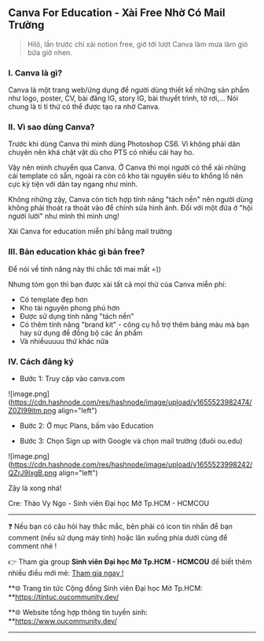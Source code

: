 ## Canva For Education - Xài Free Nhờ Có Mail Trường

> Hilô, lần trước chỉ xài notion free, giờ tới lượt Canva làm mưa làm gió bữa giờ nhen.

### I. Canva là gì?

Canva là một trang web/ứng dụng để người dùng thiết kế những sản phẩm như logo, poster, CV, bài đăng IG, story IG, bài thuyết trình, tờ rơi,... Nói chung là ti tỉ thứ có thể được tạo ra nhờ Canva.

### II. Vì sao dùng Canva?

Trước khi dùng Canva thì mình dùng Photoshop CS6. Vì không phải dân chuyên nên khá chật vật dù cho PTS có nhiều cái hay ho.

Vậy nên mình chuyển qua Canva. Ở Canva thì mọi người có thể xài những cái template có sẵn, ngoài ra còn có kho tài nguyên siêu to khổng lồ nên cực kỳ tiện với dân tay ngang như mình.

Không những zậy, Canva còn tích hợp tính năng "tách nền" nên người dùng không phải thoát ra thoát vào để chỉnh sửa hình ảnh. Đối với một đứa ở "hội người lười" như mình thì mình ưng!

Xài Canva for education miễn phí bằng mail trường

### III. Bản education khác gì bản free?

Để nói về tính năng này thì chắc tới mai mất =))

Nhưng tóm gọn thì bạn được xài tất cả mọi thứ của Canva miễn phí:
- Có template đẹp hơn
- Kho tài nguyên phong phú hơn
- Được sử dụng tính năng "tách nền"
- Có thêm tính năng "brand kit" - công cụ hỗ trợ thêm bảng màu mà bạn hay sử dụng để đồng bộ các ấn phẩm
- Và nhiềuuuuu thứ khác nữa

### IV. Cách đăng ký
- Bước 1: Truy cập vào canva.com

![image.png](https://cdn.hashnode.com/res/hashnode/image/upload/v1655523982474/Z0ZI99itm.png align="left")

- Bước 2: Ở mục Plans, bấm vào Education

- Bước 3: Chọn Sign up with Google và chọn mail trường (đuôi ou.edu)

![image.png](https://cdn.hashnode.com/res/hashnode/image/upload/v1655523998242/QZrJ9IxgB.png align="left")

Zậy là xong nhá!

Cre: Thảo Vy Ngo - Sinh viên Đại học Mở Tp.HCM - HCMCOU

---

❓ Nếu bạn có câu hỏi hay thắc mắc, bên phải có icon tin nhắn để bạn comment (nếu sử dụng máy tính) hoặc lăn xuống phía dưới cùng để comment nhé !

👉 Tham gia group **Sinh viên Đại học Mở Tp.HCM - HCMCOU** để biết thêm nhiều điều mới mẻ: [Tham gia ngay !](https://www.facebook.com/groups/oumembers)

**🌐 Trang tin tức Cộng đồng Sinh viên Đại học Mở Tp.HCM: **https://tintuc.oucommunity.dev/

**🌐 Website tổng hợp thông tin tuyển sinh: **https://www.oucommunity.dev/

---
